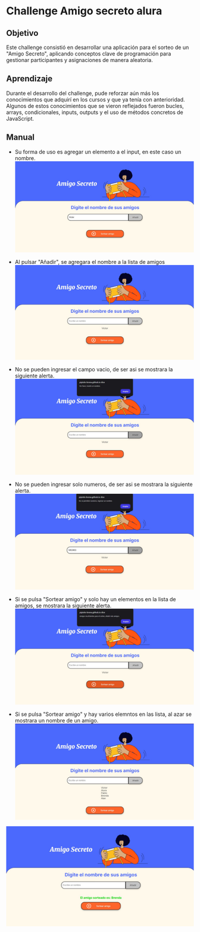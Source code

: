 # Challenge Amigo secreto alura

## Objetivo
Este challenge consistió en desarrollar una aplicación para el sorteo de un "Amigo Secreto", aplicando conceptos clave de programación para gestionar participantes y asignaciones de manera aleatoria.
## Aprendizaje
Durante el desarrollo del challenge, pude reforzar aún más los conocimientos que adquirí en los cursos y que ya tenía con anterioridad. Algunos de estos conocimientos que se vieron reflejados fueron bucles, arrays, condicionales, inputs, outputs y el uso de métodos concretos de JavaScript.

## Manual
- Su forma de uso es agregar un elemento a el input, en este caso un nombre.
![Ingresamos un elemento](./assets/Manual_1.jpg)

- Al pulsar "Añadir", se agregara el nombre a la lista de amigos
![Lista de amigos](./assets/Manual_2.jpg)

- No se pueden ingresar el campo vacio, de ser asi se mostrara la siguiente alerta.
![Alerta de campo vacio](./assets/Manual_3.jpg)

- No se pueden ingresar solo numeros, de ser asi se mostrara la siguiente alerta.
![Alerta de campo con numeros](./assets/Manual_4.jpg)

- Si se pulsa "Sortear amigo" y solo hay un elementos en la lista de amigos, se mostrara la siguiente alerta.
![Alerta de cantidiad de lista insuficiente](./assets/Manual_5.jpg)

- Si se pulsa "Sortear amigo" y hay varios elemntos en las lista, al azar se mostrara un nombre de un amigo.
![Lista de amigos](./assets/Manual_8.jpg)

![Amigo secreto](./assets/Manual_7.jpg)